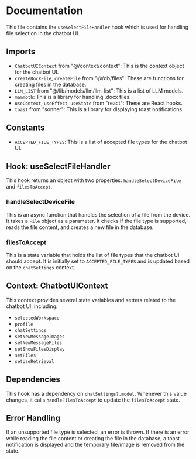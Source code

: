 # Documentation

This file contains the `useSelectFileHandler` hook which is used for handling file selection in the chatbot UI.

## Imports

- `ChatbotUIContext` from "@/context/context": This is the context object for the chatbot UI.
- `createDocXFile`, `createFile` from "@/db/files": These are functions for creating files in the database.
- `LLM_LIST` from "@/lib/models/llm/llm-list": This is a list of LLM models.
- `mammoth`: This is a library for handling .docx files.
- `useContext`, `useEffect`, `useState` from "react": These are React hooks.
- `toast` from "sonner": This is a library for displaying toast notifications.

## Constants

- `ACCEPTED_FILE_TYPES`: This is a list of accepted file types for the chatbot UI.

## Hook: useSelectFileHandler

This hook returns an object with two properties: `handleSelectDeviceFile` and `filesToAccept`.

### handleSelectDeviceFile

This is an async function that handles the selection of a file from the device. It takes a `File` object as a parameter. It checks if the file type is supported, reads the file content, and creates a new file in the database.

### filesToAccept

This is a state variable that holds the list of file types that the chatbot UI should accept. It is initially set to `ACCEPTED_FILE_TYPES` and is updated based on the `chatSettings` context.

## Context: ChatbotUIContext

This context provides several state variables and setters related to the chatbot UI, including:

- `selectedWorkspace`
- `profile`
- `chatSettings`
- `setNewMessageImages`
- `setNewMessageFiles`
- `setShowFilesDisplay`
- `setFiles`
- `setUseRetrieval`

## Dependencies

This hook has a dependency on `chatSettings?.model`. Whenever this value changes, it calls `handleFilesToAccept` to update the `filesToAccept` state.

## Error Handling

If an unsupported file type is selected, an error is thrown. If there is an error while reading the file content or creating the file in the database, a toast notification is displayed and the temporary file/image is removed from the state.